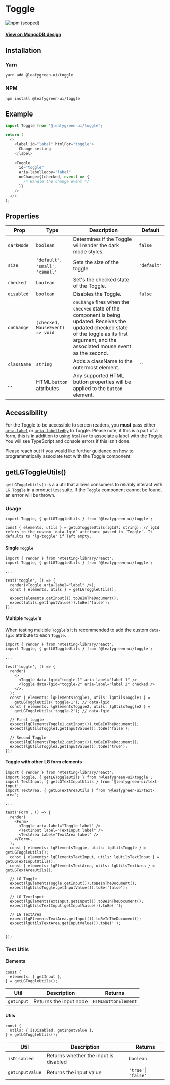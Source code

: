 # Toggle

![npm (scoped)](https://img.shields.io/npm/v/@leafygreen-ui/toggle.svg)

#### [View on MongoDB.design](https://www.mongodb.design/component/toggle/example/)

## Installation

### Yarn

```shell
yarn add @leafygreen-ui/toggle
```

### NPM

```shell
npm install @leafygreen-ui/toggle
```

## Example

```js
import Toggle from '@leafygreen-ui/toggle';

return (
  <>
    <label id="label" htmlFor="toggle">
      Change setting
    </label>

    <Toggle
      id="toggle"
      aria-labelledby="label"
      onChange={(checked, event) => {
        /* Handle the change event */
      }}
    />
  </>
);
```

## Properties

| Prop        | Type                               | Description                                                                                                                                                                                        | Default     |
| ----------- | ---------------------------------- | -------------------------------------------------------------------------------------------------------------------------------------------------------------------------------------------------- | ----------- |
| `darkMode`  | `boolean`                          | Determines if the Toggle will render the dark mode styles.                                                                                                                                         | `false`     |
| `size`      | `'default'`, `'small'`, `'xsmall'` | Sets the size of the toggle.                                                                                                                                                                       | `'default'` |
| `checked`   | `boolean`                          | Set's the checked state of the Toggle.                                                                                                                                                             |             |
| `disabled`  | `boolean`                          | Disables the Toggle.                                                                                                                                                                               | `false`     |
| `onChange`  | `(checked, MouseEvent) => void`    | `onChange` fires when the `checked` state of the component is being updated. Receives the updated checked state of the toggle as its first argument, and the associated mouse event as the second. |             |
| `className` | `string`                           | Adds a className to the outermost element.                                                                                                                                                         | `''`        |
| ...         | HTML `button` attributes           | Any supported HTML button properties will be applied to the `button` element.                                                                                                                      |             |

## Accessibility

For the Toggle to be accessible to screen readers, you **must** pass either [`aria-label`](https://developer.mozilla.org/en-US/docs/Web/Accessibility/ARIA/ARIA_Techniques/Using_the_aria-label_attribute) or [`aria-labelledby`](https://developer.mozilla.org/en-US/docs/Web/Accessibility/ARIA/ARIA_Techniques/Using_the_aria-labelledby_attribute) to Toggle. Please note, if this is a part of a form, this is in addition to using `htmlFor` to associate a label with the Toggle. You will see TypeScript and console errors if this isn't done.

Please reach out if you would like further guidance on how to programmatically associate text with the Toggle component.

## getLGToggleUtils()

`getLGToggleUtils()` is a a util that allows consumers to reliably interact with `LG Toggle` in a product test suite. If the `Toggle` component cannot be found, an errror will be thrown.

### Usage

```tsx
import Toggle, { getLGToggleUtils } from '@leafygreen-ui/toggle';

const { elements, utils } = getLGToggleUtils(lgId?: string); // lgId refers to the custom `data-lgid` attribute passed to `Toggle`. It defaults to 'lg-toggle' if left empty.
```

#### Single `Toggle`

```tsx
import { render } from '@testing-library/react';
import Toggle, { getLGToggleUtils } from '@leafygreen-ui/toggle';

...

test('toggle', () => {
  render(<Toggle aria-label="label" />);
  const { elements, utils } = getLGToggleUtils();

  expect(elements.getInput()).toBeInTheDocument();
  expect(utils.getInputValue()).toBe('false');
});
```

#### Multiple `Toggle`'s

When testing multiple `Toggle`'s it is recommended to add the custom `data-lgid` attribute to each `Toggle`.

```tsx
import { render } from '@testing-library/react';
import Toggle, { getLGToggleUtils } from '@leafygreen-ui/toggle';

...

test('toggle', () => {
  render(
    <>
      <Toggle data-lgid="toggle-1" aria-label="label 1" />
      <Toggle data-lgid="toggle-2" aria-label="label 2" checked />
    </>,
  );
  const { elements: lgElementsToggle1, utils: lgUtilsToggle1 } =
    getLGToggleUtils('toggle-1'); // data-lgid
  const { elements: lgElementsToggle2, utils: lgUtilsToggle2 } =
    getLGToggleUtils('toggle-2'); // data-lgid

  // First toggle
  expect(lgElementsToggle1.getInput()).toBeInTheDocument();
  expect(lgUtilsToggle1.getInputValue()).toBe('false');

  // Second Toggle
  expect(lgElementsToggle2.getInput()).toBeInTheDocument();
  expect(lgUtilsToggle2.getInputValue()).toBe('true');
});
```

#### Toggle with other LG form elements

```tsx
import { render } from '@testing-library/react';
import Toggle, { getLGToggleUtils } from '@leafygreen-ui/toggle';
import TextInput, { getLGTextInputUtils } from '@leafygreen-ui/text-input';
import TextArea, { getLGTextAreaUtils } from '@leafygreen-ui/text-area';

...

test('Form', () => {
  render(
    <Form>
      <Toggle aria-label="Toggle label" />
      <TextInput label="TextInput label" />
      <TextArea label="TextArea label" />
    </Form>,
  );
  const { elements: lgElementsToggle, utils: lgUtilsToggle } = getLGToggleUtils();
  const { elements: lgElementsTextInput, utils: lgUtilsTextInput } = getLGTextInputUtils();
  const { elements: lgElementsTextArea, utils: lgUtilsTextArea } = getLGTextAreaUtils();

  // LG Toggle
  expect(lgElementsToggle.getInput()).toBeInTheDocument();
  expect(lgUtilsToggle.getInputValue()).toBe('false');

  // LG TextInput
  expect(lgElementsTextInput.getInput()).toBeInTheDocument();
  expect(lgUtilsTextInput.getInputValue()).toBe('');

  // LG TextArea
  expect(lgElementsTextArea.getInput()).toBeInTheDocument();
  expect(lgUtilsTextArea.getInputValue()).toBe('');


});
```

### Test Utils

#### Elements

```tsx
const {
  elements: { getInput },
} = getLGToggleUtils();
```

| Util       | Description            | Returns             |
| ---------- | ---------------------- | ------------------- |
| `getInput` | Returns the input node | `HTMLButtonElement` |

#### Utils

```tsx
const {
  utils: { isDisabled, getInputValue },
} = getLGToggleUtils();
```

| Util            | Description                           | Returns              |
| --------------- | ------------------------------------- | -------------------- |
| `isDisabled`    | Returns whether the input is disabled | `boolean`            |
| `getInputValue` | Returns the input value               | `'true'`\| `'false'` |
